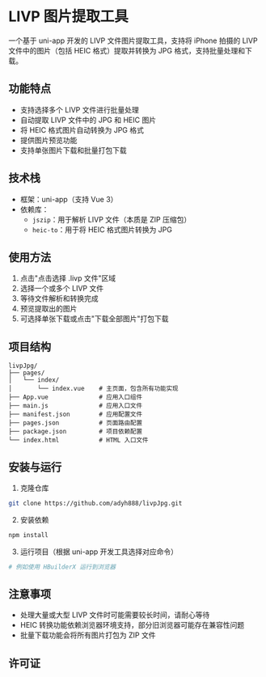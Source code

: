# LIVP 图片提取工具

一个基于 uni-app 开发的 LIVP 文件图片提取工具，支持将 iPhone 拍摄的 LIVP 文件中的图片（包括 HEIC 格式）提取并转换为 JPG 格式，支持批量处理和下载。

## 功能特点

- 支持选择多个 LIVP 文件进行批量处理
- 自动提取 LIVP 文件中的 JPG 和 HEIC 图片
- 将 HEIC 格式图片自动转换为 JPG 格式
- 提供图片预览功能
- 支持单张图片下载和批量打包下载

## 技术栈

- 框架：uni-app（支持 Vue 3）
- 依赖库：
  - `jszip`：用于解析 LIVP 文件（本质是 ZIP 压缩包）
  - `heic-to`：用于将 HEIC 格式图片转换为 JPG

## 使用方法

1. 点击"点击选择 .livp 文件"区域
2. 选择一个或多个 LIVP 文件
3. 等待文件解析和转换完成
4. 预览提取出的图片
5. 可选择单张下载或点击"下载全部图片"打包下载

## 项目结构

```
livpJpg/
├── pages/
│   └── index/
│       └── index.vue    # 主页面，包含所有功能实现
├── App.vue              # 应用入口组件
├── main.js              # 应用入口文件
├── manifest.json        # 应用配置文件
├── pages.json           # 页面路由配置
├── package.json         # 项目依赖配置
└── index.html           # HTML 入口文件
```

## 安装与运行

1. 克隆仓库

```bash
git clone https://github.com/adyh888/livpJpg.git
```

2. 安装依赖

```bash
npm install
```

3. 运行项目（根据 uni-app 开发工具选择对应命令）

```bash
# 例如使用 HBuilderX 运行到浏览器
```

## 注意事项

- 处理大量或大型 LIVP 文件时可能需要较长时间，请耐心等待
- HEIC 转换功能依赖浏览器环境支持，部分旧浏览器可能存在兼容性问题
- 批量下载功能会将所有图片打包为 ZIP 文件

## 许可证

